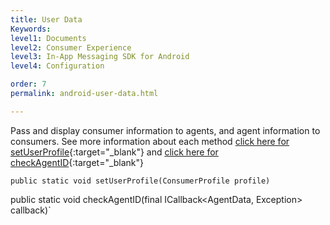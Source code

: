 ```yaml
---
title: User Data
Keywords:
level1: Documents
level2: Consumer Experience
level3: In-App Messaging SDK for Android
level4: Configuration

order: 7
permalink: android-user-data.html

---
```


Pass and display consumer information to agents, and agent information to consumers. See more information about each method [click here for setUserProfile](android-methods.html#setuserprofile){:target="_blank"} and [click here for checkAgentID](android-methods.html#checkagentid){:target="_blank"}

`public static void setUserProfile(ConsumerProfile profile)`

public static void checkAgentID(final ICallback<AgentData, Exception> callback)`

